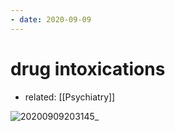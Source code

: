 ```yaml
---
- date: 2020-09-09
---
```


# drug intoxications

- related: [[Psychiatry]]

<!-- drug intoxication sx. PCP, LSD, cocaine, methamphetamine, thc, heroin -->

![20200909203145_](https://photos.thisispiggy.com/file/wikiFiles/20200909203145_.png)
